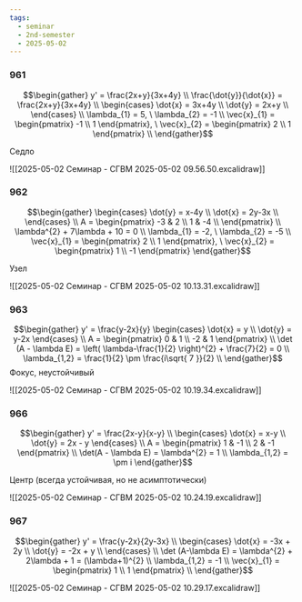 ```yaml
---
tags:
  - seminar
  - 2nd-semester
  - 2025-05-02
---
```



### 961

$$\begin{gather}
y' = \frac{2x+y}{3x+4y} \\
\frac{\dot{y}}{\dot{x}} = \frac{2x+y}{3x+4y} \\
\begin{cases}
\dot{x} = 3x+4y \\
\dot{y} = 2x+y \\
\end{cases} \\
\lambda_{1} = 5, \ \lambda_{2} = -1 \\
\vec{x}_{1} = \begin{pmatrix}
-1 \\
1
\end{pmatrix}, \ \vec{x}_{2} = \begin{pmatrix}
2 \\
1
\end{pmatrix} \\
\end{gather}$$

Седло

![[2025-05-02 Семинар - СГВМ 2025-05-02 09.56.50.excalidraw]]

### 962

$$\begin{gather}
\begin{cases}
\dot{y} = x-4y \\
\dot{x} = 2y-3x \\
\end{cases} \\
A = \begin{pmatrix}
-3 & 2 \\
1 & -4 \\
\end{pmatrix} \\
\lambda^{2} + 7\lambda + 10 = 0 \\
\lambda_{1} = -2, \ \lambda_{2} = -5 \\
\vec{x}_{1} = \begin{pmatrix}
2 \\
1
\end{pmatrix}, \ \vec{x}_{2} = \begin{pmatrix}
1 \\
-1
\end{pmatrix}
\end{gather}$$

Узел

![[2025-05-02 Семинар - СГВМ 2025-05-02 10.13.31.excalidraw]]

### 963

$$\begin{gather}
y' =  \frac{y-2x}{y}
\begin{cases}
\dot{x} = y \\
\dot{y} = y-2x
\end{cases} \\
A = \begin{pmatrix}
0 & 1 \\
-2 & 1
\end{pmatrix} \\
\det (A - \lambda E) = \left( \lambda-\frac{1}{2} \right)^{2} + \frac{7}{2} = 0 \\
\lambda_{1,2} = \frac{1}{2} \pm \frac{i\sqrt{ 7 }}{2} \\
\end{gather}$$
Фокус, неустойчивый

![[2025-05-02 Семинар - СГВМ 2025-05-02 10.19.34.excalidraw]]

### 966

$$\begin{gather}
y' = \frac{2x-y}{x-y} \\
\begin{cases}
\dot{x} = x-y \\
\dot{y} = 2x - y 
\end{cases} \\
A = \begin{pmatrix}
1 & -1 \\
2 & -1
\end{pmatrix} \\
\det(A - \lambda E) = \lambda^{2} = 1 \\
\lambda_{1,2} = \pm i
\end{gather}$$

Центр (всегда устойчивая, но не асимптотически)

![[2025-05-02 Семинар - СГВМ 2025-05-02 10.24.19.excalidraw]]

### 967

$$\begin{gather}
y' = \frac{y-2x}{2y-3x} \\
\begin{cases}
\dot{x} = -3x + 2y \\
\dot{y} = -2x + y \\
\end{cases} \\
\det (A-\lambda E) = \lambda^{2} + 2\lambda + 1 = (\lambda+1)^{2} \\
\lambda_{1,2} = -1 \\
\vec{x}_{1} = \begin{pmatrix}
1 \\
1
\end{pmatrix} \\
\end{gather}$$

![[2025-05-02 Семинар - СГВМ 2025-05-02 10.29.17.excalidraw]]